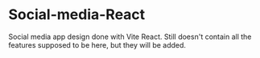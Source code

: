 # Social-media-React
Social media app design done with Vite React. Still doesn't contain all the features supposed to be here, but they will be added.
